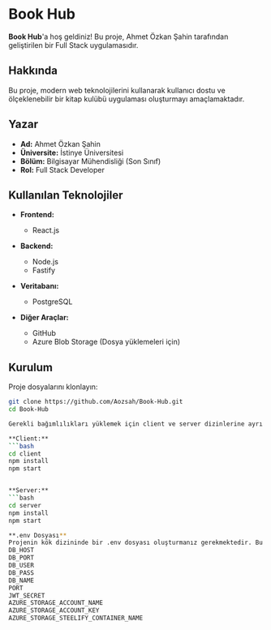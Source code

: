 ﻿# Book Hub

**Book Hub**'a hoş geldiniz! Bu proje, Ahmet Özkan Şahin tarafından geliştirilen bir Full Stack uygulamasıdır.

## Hakkında

Bu proje, modern web teknolojilerini kullanarak kullanıcı dostu ve ölçeklenebilir bir kitap kulübü uygulaması oluşturmayı amaçlamaktadır.

## Yazar

- **Ad:** Ahmet Özkan Şahin
- **Üniversite:** İstinye Üniversitesi
- **Bölüm:** Bilgisayar Mühendisliği (Son Sınıf)
- **Rol:** Full Stack Developer

## Kullanılan Teknolojiler

- **Frontend:**
  - React.js


- **Backend:**
  - Node.js
  - Fastify


- **Veritabanı:**
  - PostgreSQL


- **Diğer Araçlar:**
  - GitHub
  - Azure Blob Storage (Dosya yüklemeleri için)

## Kurulum

Proje dosyalarını klonlayın:
```bash
git clone https://github.com/Aozsah/Book-Hub.git
cd Book-Hub

Gerekli bağımlılıkları yüklemek için client ve server dizinlerine ayrı terminallerde girin ve aşağıdaki komutları çalıştırın:

**Client:**
```bash
cd client
npm install
npm start


**Server:**
```bash
cd server
npm install
npm start

**.env Dosyası**
Projenin kök dizininde bir .env dosyası oluşturmanız gerekmektedir. Bu dosya aşağıdaki başlıkları içermelidir:
DB_HOST
DB_PORT
DB_USER
DB_PASS
DB_NAME
PORT
JWT_SECRET
AZURE_STORAGE_ACCOUNT_NAME
AZURE_STORAGE_ACCOUNT_KEY
AZURE_STORAGE_STEELIFY_CONTAINER_NAME



